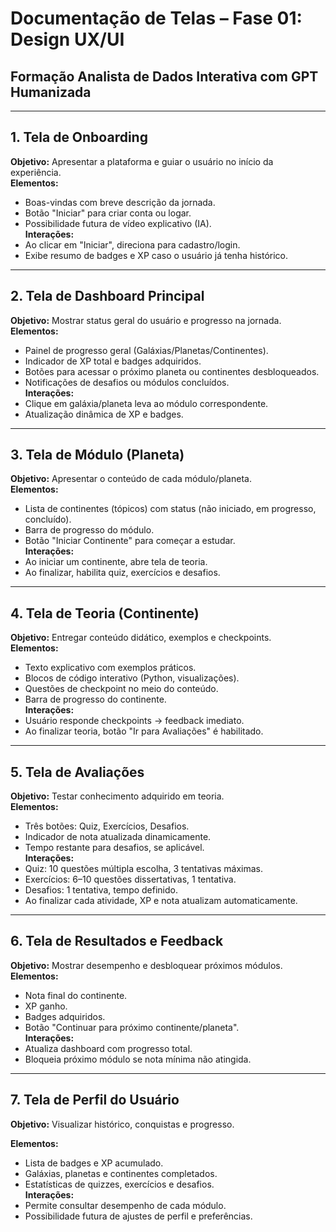 # Documentação de Telas – Fase 01: Design UX/UI

## Formação Analista de Dados Interativa com GPT Humanizada

---

## 1. Tela de Onboarding

**Objetivo:** Apresentar a
 plataforma e guiar o usuário no início da experiência.  
**Elementos:**  

- Boas-vindas com breve descrição da jornada.  
- Botão "Iniciar" para criar conta ou logar.  
- Possibilidade futura de vídeo explicativo (IA).  
**Interações:**  
- Ao clicar em "Iniciar", direciona para cadastro/login.  
- Exibe resumo de badges e XP caso o usuário já tenha histórico.  

---

## 2. Tela de Dashboard Principal

**Objetivo:** Mostrar status geral do usuário e progresso na jornada.  
**Elementos:**  

- Painel de progresso geral (Galáxias/Planetas/Continentes).  
- Indicador de XP total e badges adquiridos.  
- Botões para acessar o próximo planeta ou continentes desbloqueados.  
- Notificações de desafios ou módulos concluídos.  
**Interações:**  
- Clique em galáxia/planeta leva ao módulo correspondente.  
- Atualização dinâmica de XP e badges.  

---

## 3. Tela de Módulo (Planeta)

**Objetivo:** Apresentar o conteúdo de cada módulo/planeta.  
**Elementos:**  

- Lista de continentes (tópicos) com status (não iniciado, em progresso, concluído).  
- Barra de progresso do módulo.  
- Botão "Iniciar Continente" para começar a estudar.  
**Interações:**  
- Ao iniciar um continente, abre tela de teoria.  
- Ao finalizar, habilita quiz, exercícios e desafios.  

---

## 4. Tela de Teoria (Continente)

**Objetivo:** Entregar conteúdo didático, exemplos e checkpoints.  
**Elementos:**  

- Texto explicativo com exemplos práticos.  
- Blocos de código interativo (Python, visualizações).  
- Questões de checkpoint no meio do conteúdo.  
- Barra de progresso do continente.  
**Interações:**  
- Usuário responde checkpoints → feedback imediato.  
- Ao finalizar teoria, botão "Ir para Avaliações" é habilitado.  

---

## 5. Tela de Avaliações

**Objetivo:** Testar conhecimento adquirido em teoria.  
**Elementos:**  

- Três botões: Quiz, Exercícios, Desafios.  
- Indicador de nota atualizada dinamicamente.  
- Tempo restante para desafios, se aplicável.  
**Interações:**  
- Quiz: 10 questões múltipla escolha, 3 tentativas máximas.  
- Exercícios: 6–10 questões dissertativas, 1 tentativa.  
- Desafios: 1 tentativa, tempo definido.  
- Ao finalizar cada atividade, XP e nota atualizam automaticamente.  

---

## 6. Tela de Resultados e Feedback

**Objetivo:** Mostrar desempenho e desbloquear próximos módulos.  
**Elementos:**  

- Nota final do continente.  
- XP ganho.  
- Badges adquiridos.  
- Botão "Continuar para próximo continente/planeta".  
**Interações:**  
- Atualiza dashboard com progresso total.  
- Bloqueia próximo módulo se nota mínima não atingida.  

---

## 7. Tela de Perfil do Usuário

**Objetivo:** Visualizar histórico, conquistas e progresso.  

**Elementos:**  

- Lista de badges e XP acumulado.  
- Galáxias, planetas e continentes completados.  
- Estatísticas de quizzes, exercícios e desafios.  
**Interações:**  
- Permite consultar desempenho de cada módulo.  
- Possibilidade futura de ajustes de perfil e preferências.
